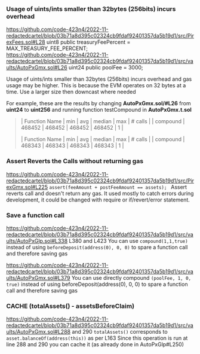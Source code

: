 ### Usage of uints/ints smaller than 32bytes (256bits) incurs overhead
https://github.com/code-423n4/2022-11-redactedcartel/blob/03b71a8d395c02324cb9fdaf92401357da5b19d1/src/PirexFees.sol#L28
    uint8 public treasuryFeePercent = MAX_TREASURY_FEE_PERCENT;  
https://github.com/code-423n4/2022-11-redactedcartel/blob/03b71a8d395c02324cb9fdaf92401357da5b19d1/src/vaults/AutoPxGmx.sol#L26
    uint24 public poolFee = 3000;

Usage of uints/ints smaller than 32bytes (256bits) incurs overhead and gas usage may be higher. 
This is because the EVM operates on 32 bytes at a time. Use a larger size then downcast where needed

For example, these are the results by changing **AutoPxGmx.sol/#L26** from **uint24** to **uint256** and running function testCompound in **AutoPxGmx.t.sol**

>| Function Name                               | min             | avg    | median | max    | # calls |
>| compound                                    | 468452          | 468452 | 468452 | 468452 | 1       |
>
>| Function Name                               | min             | avg    | median | max    | # calls |
>| compound                                    | 468343          | 468343 | 468343 | 468343 | 1       |

### Assert Reverts the Calls without returning gas
https://github.com/code-423n4/2022-11-redactedcartel/blob/03b71a8d395c02324cb9fdaf92401357da5b19d1/src/PirexGmx.sol#L225
        `assert(feeAmount + postFeeAmount == assets); `
Assert reverts call and doesn't return any gas. It used mostly to catch errors during development, it could be changed with require or if/revert/error statement.

### Save a function call
https://github.com/code-423n4/2022-11-redactedcartel/blob/03b71a8d395c02324cb9fdaf92401357da5b19d1/src/vaults/AutoPxGlp.sol#L338 L380 and L423
You can use `compound(1,1,true)` instead of using `beforeDeposit(address(0), 0, 0)` to spare a function call and therefore saving gas

https://github.com/code-423n4/2022-11-redactedcartel/blob/03b71a8d395c02324cb9fdaf92401357da5b19d1/src/vaults/AutoPxGmx.sol#L379
You can use directly compound `(poolFee, 1, 0, true)` instead of using beforeDeposit(address(0), 0, 0) to spare a function call and therefore saving gas

### CACHE (totalAssets() - assetsBeforeClaim)
https://github.com/code-423n4/2022-11-redactedcartel/blob/03b71a8d395c02324cb9fdaf92401357da5b19d1/src/vaults/AutoPxGmx.sol#L288 and 290
`totalAssets()` corresponds to  `asset.balanceOf(address(this))` as per L163
Since this operation is run at line 288 and 290 you can cache it (as already done in AutoPxGlp#L250)